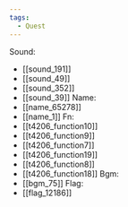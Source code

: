 ```yaml
---
tags:
  - Quest
---
```

Sound:
- [[sound_191]]
- [[sound_49]]
- [[sound_352]]
- [[sound_39]]
Name:
- [[name_65278]]
- [[name_1]]
Fn:
- [[t4206_function10]]
- [[t4206_function9]]
- [[t4206_function7]]
- [[t4206_function19]]
- [[t4206_function8]]
- [[t4206_function18]]
Bgm:
- [[bgm_75]]
Flag:
- [[flag_12186]]
